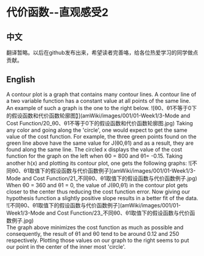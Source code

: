 # 代价函数--直观感受2
## 中文
翻译暂略。以后在github发布出来，希望读者完善咯，给各位热爱学习的同学做点贡献。
## English
A contour plot is a graph that contains many contour lines. A contour line of a two variable function has a constant value at all points of the same line. An example of such a graph is the one to the right below.
![θ0、θ1不等于0下的假设函数和代价函数轮廓图】](amWiki/images/001/01-Week1/3-Mode and Cost Function/20_θ0、θ1不等于0下的假设函数和代价函数轮廓图.jpg)
Taking any color and going along the 'circle', one would expect to get the same value of the cost function. For example, the three green points found on the green line above have the same value for J(θ0,θ1) and as a result, they are found along the same line. The circled x displays the value of the cost function for the graph on the left when θ0 = 800 and θ1= -0.15. Taking another h(x) and plotting its contour plot, one gets the following graphs:
![不同θ0、θ1取值下的假设函数与代价函数例子](amWiki/images/001/01-Week1/3-Mode and Cost Function/21_不同θ0、θ1取值下的假设函数与代价函数例子.jpg)
When θ0 = 360 and θ1 = 0, the value of J(θ0,θ1) in the contour plot gets closer to the center thus reducing the cost function error. Now giving our hypothesis function a slightly positive slope results in a better fit of the data.
![不同θ0、θ1取值下的假设函数与代价函数例子](amWiki/images/001/01-Week1/3-Mode and Cost Function/23_不同θ0、θ1取值下的假设函数与代价函数例子.jpg)  
The graph above minimizes the cost function as much as possible and consequently, the result of θ1 and θ0 tend to be around 0.12 and 250 respectively. Plotting those values on our graph to the right seems to put our point in the center of the inner most 'circle'.
